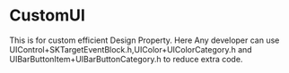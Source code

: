 CustomUI
========

This is for custom efficient Design Property. Here Any developer can use UIControl+SKTargetEventBlock.h,UIColor+UIColorCategory.h and UIBarButtonItem+UIBarButtonCategory.h to reduce extra code.
